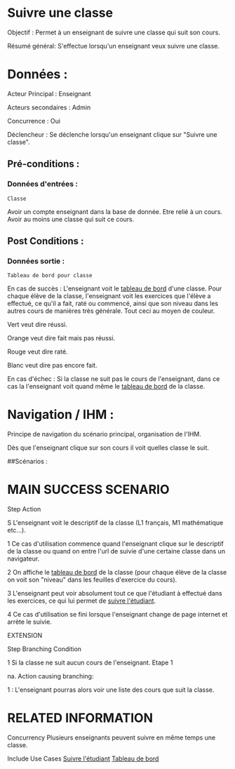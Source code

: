 # Suivre une classe


Objectif :  Permet à un enseignant de suivre une classe qui suit son cours.

Résumé général: S'effectue lorsqu'un enseignant veux suivre une classe.

# Données :

Acteur Principal : Enseignant

Acteurs secondaires : Admin

Concurrence : Oui

Déclencheur : Se déclenche lorsqu'un enseignant clique sur "Suivre une classe".

## Pré-conditions :

### Données d'entrées :

	Classe

Avoir un compte enseignant dans la base de donnée.
Etre relié à un cours.
Avoir au moins une classe qui suit ce cours.


## Post Conditions :

### Données sortie :

	Tableau de bord pour classe

En cas de succès : L'enseignant voit le [tableau de bord](/tableaudebord.md) d'une classe.
Pour chaque élève de la classe, l'enseignant voit les exercices que l'élève a effectué, ce qu'il a fait, raté ou commencé, ainsi que son niveau dans les autres cours de manières très générale. Tout ceci au moyen de couleur.

Vert veut dire réussi.

Orange veut dire fait mais pas réussi.

Rouge veut dire raté.

Blanc veut dire pas encore fait.

En cas d'échec : Si la classe ne suit pas le cours de l'enseignant, dans ce cas la l'enseignant voit quand même le [tableau de bord](/tableaudebors.md) de la classe.

# Navigation / IHM  :

Principe de navigation du scénario principal, organisation de l'IHM.

Dès que l'enseignant clique sur son cours il voit quelles classe le suit.

##Scénarios :

# MAIN SUCCESS SCENARIO

Step    Action

S    L'enseignant voit le descriptif de la classe (L1 français, M1 mathématique etc...).

1    Ce cas d'utilisation commence quand l'enseignant clique sur le descriptif de la classe ou quand on entre l'url de suivie d'une certaine classe dans un navigateur.

2    On affiche le [tableau de bord](/tableaudebors.md) de la classe (pour chaque élève de la classe on voit son "niveau" dans les feuilles d'exercice du cours).

3    L'enseignant peut voir absolument tout ce que l'étudiant à effectué dans les exercices, ce qui lui permet de [suivre l'étudiant](/suivreeleve.md).

4    Ce cas d'utilisation se fini lorsque l'enseignant change de page internet et arrète le suivie.

EXTENSION 

Step    Branching Condition

1	 Si la classe ne suit aucun cours de l'enseignant. Etape 1

na.  Action causing branching:

1 : L'enseignant pourras alors voir une liste des cours que suit la classe.


# RELATED INFORMATION

Concurrency    Plusieurs enseignants peuvent suivre en même temps une classe.

Include Use Cases    [Suivre l'étudiant](/suivreeleve.md) [Tableau de bord](/tableaudebord.md)
 
<!---
Author : Jordan
Validator : 
-->
